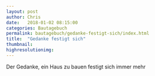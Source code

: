 ```yaml
---
layout: post
author: Chris
date:   2018-01-02 08:15:00
categories: Bautagebuch
permalink: bautagebuch/gedanke-festigt-sich/index.html
title:  "Gedanke festigt sich"
thumbnail: 
highresolutionimg: 
---
```

Der Gedanke, ein Haus zu bauen festigt sich immer mehr